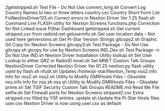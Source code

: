 2getstripped.sh		Test File - Do Not Use
convert_long.sh		Convert Log Country Names to two or three letters
country.csv		Country Short Form List
FixNextionDriver125.sh  Correct errors in Nextion Driver Ver 1.25
flash.sh		Command Line FLASH utility for Nextion Screens
functions.php		Correction for Not Linked issue PiStar Dashboard
getstripped.sh		Get current stripped.csv from radioid.net
getuserinfo.sh		Get user location data - Not used here
getversions.sh		Get Pi-Star Version Strings
gitcopy2.sh		Graphic Git Copy for Nextion Screens
gitcopy3.sh		Test Package - Do Not Use
gitcopy.sh		gicopy for use by Nextion Screens
IND_Dev.sh		Test Package -n Do Not Use
IND.sh			Nextion Driver Installation Utility
lookup.sh		Set User Lookup to either QRZ or RadioID
mnet.sh			Set MNET Custom Talk Groups
NextionDriver		Corrected Nextion Driver Ver R1.25
nextion.py		flash utility used by flash.sh
nfudt.sh		Updates /home/pi-star/Nextion_Temp 
nss2.info		Info for nss2.sh
nss2.sh			Utility to Modify DMRHosts Files - Obsolete
nss.info		Info for nss.sh
nss.sh			Utility to Modify DMRHosts Files - Obsolete
prime.sh		Set TGIF Security Custom Talk Groups
README.md		Read Me File
setfw.sh		Set Firewall ports for Nextion Screens
stripped2.csv		Extra stripped.csv filled by YSF entries.
update.sh		Update the Pi-Star Hosts files
user.csv		Nextion Driver is now using user.csv as default
